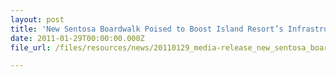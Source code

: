 ```yaml
---
layout: post
title: 'New Sentosa Boardwalk Poised to Boost Island Resort’s Infrastructure and Transportation Network'
date: 2011-01-29T00:00:00.000Z
file_url: /files/resources/news/20110129_media-release_new_sentosa_boardwalk_poised_to_boost_island_infrastructure_and_transportation_network.pdf

---
```



